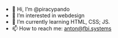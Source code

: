 - 👋 Hi, I’m @piracypando
- 👀 I’m interested in webdesign
- 🌱 I’m currently learning HTML, CSS; JS.
- 📫 How to reach me: anton@fbi.systems
